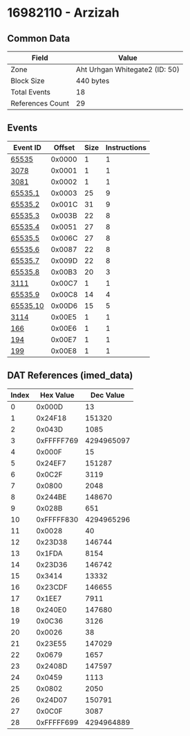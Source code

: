 # 16982110 - Arzizah

## Common Data

| Field            | Value                          |
|------------------|--------------------------------|
| Zone             | Aht Urhgan Whitegate2 (ID: 50) |
| Block Size       | 440 bytes                      |
| Total Events     | 18                             |
| References Count | 29                             |

## Events

| Event ID                  | Offset   |   Size |   Instructions |
|---------------------------|----------|--------|----------------|
| [65535](./65535.md)       | 0x0000   |      1 |              1 |
| [3078](./3078.md)         | 0x0001   |      1 |              1 |
| [3081](./3081.md)         | 0x0002   |      1 |              1 |
| [65535.1](./65535.1.md)   | 0x0003   |     25 |              9 |
| [65535.2](./65535.2.md)   | 0x001C   |     31 |              9 |
| [65535.3](./65535.3.md)   | 0x003B   |     22 |              8 |
| [65535.4](./65535.4.md)   | 0x0051   |     27 |              8 |
| [65535.5](./65535.5.md)   | 0x006C   |     27 |              8 |
| [65535.6](./65535.6.md)   | 0x0087   |     22 |              8 |
| [65535.7](./65535.7.md)   | 0x009D   |     22 |              8 |
| [65535.8](./65535.8.md)   | 0x00B3   |     20 |              3 |
| [3111](./3111.md)         | 0x00C7   |      1 |              1 |
| [65535.9](./65535.9.md)   | 0x00C8   |     14 |              4 |
| [65535.10](./65535.10.md) | 0x00D6   |     15 |              5 |
| [3114](./3114.md)         | 0x00E5   |      1 |              1 |
| [166](./166.md)           | 0x00E6   |      1 |              1 |
| [194](./194.md)           | 0x00E7   |      1 |              1 |
| [199](./199.md)           | 0x00E8   |      1 |              1 |

## DAT References (imed_data)

|   Index | Hex Value   |   Dec Value |
|---------|-------------|-------------|
|       0 | 0x000D      |          13 |
|       1 | 0x24F18     |      151320 |
|       2 | 0x043D      |        1085 |
|       3 | 0xFFFFF769  |  4294965097 |
|       4 | 0x000F      |          15 |
|       5 | 0x24EF7     |      151287 |
|       6 | 0x0C2F      |        3119 |
|       7 | 0x0800      |        2048 |
|       8 | 0x244BE     |      148670 |
|       9 | 0x028B      |         651 |
|      10 | 0xFFFFF830  |  4294965296 |
|      11 | 0x0028      |          40 |
|      12 | 0x23D38     |      146744 |
|      13 | 0x1FDA      |        8154 |
|      14 | 0x23D36     |      146742 |
|      15 | 0x3414      |       13332 |
|      16 | 0x23CDF     |      146655 |
|      17 | 0x1EE7      |        7911 |
|      18 | 0x240E0     |      147680 |
|      19 | 0x0C36      |        3126 |
|      20 | 0x0026      |          38 |
|      21 | 0x23E55     |      147029 |
|      22 | 0x0679      |        1657 |
|      23 | 0x2408D     |      147597 |
|      24 | 0x0459      |        1113 |
|      25 | 0x0802      |        2050 |
|      26 | 0x24D07     |      150791 |
|      27 | 0x0C0F      |        3087 |
|      28 | 0xFFFFF699  |  4294964889 |
